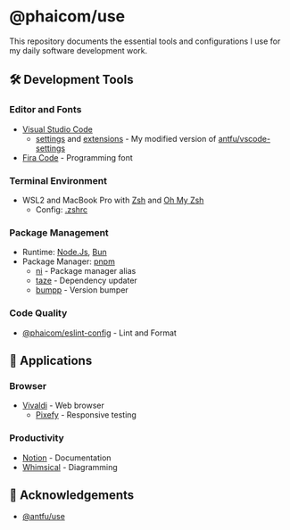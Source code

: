 # @phaicom/use
This repository documents the essential tools and configurations I use for my daily software development work.

## 🛠️ Development Tools

### Editor and Fonts
- [Visual Studio Code](https://code.visualstudio.com)
  - [settings](./.vscode/settings.json) and [extensions](./.vscode/extensions.json) - My modified version of [antfu/vscode-settings](https://github.com/antfu/vscode-settings)
- [Fira Code](https://github.com/tonsky/FiraCode) - Programming font

### Terminal Environment
- WSL2 and MacBook Pro with [Zsh](https://ohmyz.sh) and [Oh My Zsh](ohmyzsh/ohmyzsh)
  - Config: [.zshrc](./terminal/.zshrc)

### Package Management
- Runtime: [Node.Js](https://nodejs.org), [Bun](https://bun.sh)
- Package Manager: [pnpm](https://pnpm.io)
  - [ni](https://github.com/antfu/ni) - Package manager alias
  - [taze](https://github.com/antfu/taze) - Dependency updater
  - [bumpp](https://github.com/antfu/bumpp) - Version bumper

### Code Quality
- [@phaicom/eslint-config](https://github.com/phaicom/eslint-config) - Lint and Format

## 🤖 Applications

### Browser
- [Vivaldi](https://vivaldi.com) - Web browser
  - [Pixefy](https://chromewebstore.google.com/detail/pixefy-responsive-design/gjchkclnmcncgghabinakceociblfoik) - Responsive testing

### Productivity
- [Notion](https://www.notion.so) - Documentation
- [Whimsical](https://whimsical.com) - Diagramming

## 👏 Acknowledgements
- [@antfu/use](https://github.com/antfu/use)
